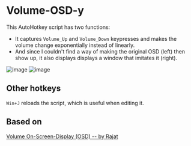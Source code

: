 # Volume-OSD-y
This AutoHotkey script has two functions:
* It captures `Volume_Up` and `Volume_Down` keypresses and makes the volume change exponentially instead of linearly.
* And since I couldn't find a way of making the original OSD (left) then show up, it also displays displays a window that imitates it (right).

![image](https://cloud.githubusercontent.com/assets/651644/10946862/d9ae8e32-8324-11e5-97a7-81ebb8d5b6a5.png)
![image](https://cloud.githubusercontent.com/assets/651644/10946869/e991cdbe-8324-11e5-93c5-e27e64042e57.png)

## Other hotkeys
`Win+J` reloads the script, which is useful when editing it.

## Based on
[Volume On-Screen-Display (OSD) -- by Rajat](http://www.autohotkey.com/docs/scripts/VolumeOSD.htm)
